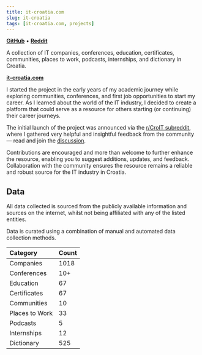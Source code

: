 ```yaml
---
title: it-croatia.com
slug: it-croatia
tags: [it-croatia.com, projects]
---
```


[**GitHub**](https://github.com/stefanicjuraj/it-croatia) • [**Reddit**](https://www.reddit.com/r/CroIT/comments/1bfba43/kolekcija_it_kompanija_konferencija_edukacija/)

A collection of IT companies, conferences, education, certificates, communities, places to work, podcasts, internships, and dictionary in Croatia.

[**it-croatia.com**](https://www.it-croatia.com/)

<!-- truncate -->

I started the project in the early years of my academic journey while exploring communities, conferences, and first job opportunities to start my career. As I learned about the world of the IT industry, I decided to create a platform that could serve as a resource for others starting (or continuing) their career journeys.

The initial launch of the project was announced via the [<u>r/CroIT subreddit</u>](https://www.reddit.com/r/CroIT/), where I gathered very helpful and insightful feedback from the community — read and join the [<u>discussion</u>](https://www.reddit.com/r/CroIT/comments/1bfba43/kolekcija_it_kompanija_konferencija_edukacija/).

Contributions are encouraged and more than welcome to further enhance the resource, enabling you to suggest additions, updates, and feedback. Collaboration with the community ensures the resource remains a reliable and robust source for the IT industry in Croatia.

## Data

All data collected is sourced from the publicly available information and sources on the internet, whilst not being affiliated with any of the listed entities.

Data is curated using a combination of manual and automated data collection methods.

| **Category**   | **Count** |
| :------------- | --------- |
| Companies      | 1018      |
| Conferences    | 10+       |
| Education      | 67        |
| Certificates   | 67        |
| Communities    | 10        |
| Places to Work | 33        |
| Podcasts       | 5         |
| Internships    | 12        |
| Dictionary     | 525       |
